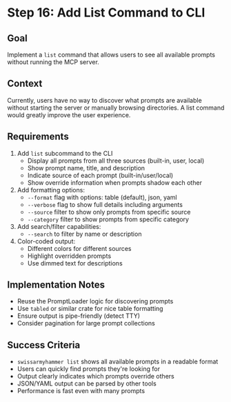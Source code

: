 # Step 16: Add List Command to CLI

## Goal
Implement a `list` command that allows users to see all available prompts without running the MCP server.

## Context
Currently, users have no way to discover what prompts are available without starting the server or manually browsing directories. A list command would greatly improve the user experience.

## Requirements
1. Add `list` subcommand to the CLI
   - Display all prompts from all three sources (built-in, user, local)
   - Show prompt name, title, and description
   - Indicate source of each prompt (built-in/user/local)
   - Show override information when prompts shadow each other
2. Add formatting options:
   - `--format` flag with options: table (default), json, yaml
   - `--verbose` flag to show full details including arguments
   - `--source` filter to show only prompts from specific source
   - `--category` filter to show prompts from specific category
3. Add search/filter capabilities:
   - `--search` to filter by name or description
4. Color-coded output:
   - Different colors for different sources
   - Highlight overridden prompts
   - Use dimmed text for descriptions

## Implementation Notes
- Reuse the PromptLoader logic for discovering prompts
- Use `tabled` or similar crate for nice table formatting
- Ensure output is pipe-friendly (detect TTY)
- Consider pagination for large prompt collections

## Success Criteria
- `swissarmyhammer list` shows all available prompts in a readable format
- Users can quickly find prompts they're looking for
- Output clearly indicates which prompts override others
- JSON/YAML output can be parsed by other tools
- Performance is fast even with many prompts